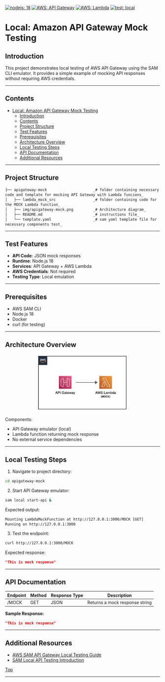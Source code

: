 [![nodejs: 18](https://img.shields.io/badge/NodeJS-18-green)](https://img.shields.io/badge/NodeJS-18-green)
[![AWS: API Gateway](https://img.shields.io/badge/AWS-API%20Gateway-blue)](https://img.shields.io/badge/AWS-API%20Gateway-blue)
[![AWS: Lambda](https://img.shields.io/badge/AWS-Lambda-orange)](https://img.shields.io/badge/AWS-Lambda-orange)
[![test: local](https://img.shields.io/badge/Test-Local-red)](https://img.shields.io/badge/Test-Local-red)

# Local: Amazon API Gateway Mock Testing

## Introduction
This project demonstrates local testing of AWS API Gateway using the SAM CLI emulator. It provides a simple example of mocking API responses without requiring AWS credentials.

---

## Contents
- [Local: Amazon API Gateway Mock Testing](#local-amazon-api-gateway-mock-testing)
  - [Introduction](#introduction)
  - [Contents](#contents)
  - [Project Structure](#project-structure)
  - [Test Features](#test-features)
  - [Prerequisites](#prerequisites)
  - [Architecture Overview](#architecture-overview)
  - [Local Testing Steps](#local-testing-steps)
  - [API Documentation](#api-documentation)
  - [Additional Resources](#additional-resources)

---

## Project Structure
```
├── apigateway-mock                     _# folder containing necessary code and template for mocking API Gateway with Lambda funcions_
│   ├── lambda_mock_src                 _# folder containing code for the MOCK Lambda function_
│   ├── img/apigateway-mock.png         _# Architecture diagram_
│   ├── README.md                       _# instructions file_
│   └── template.yaml                   _# sam yaml template file for necessary components test_
```

---

## Test Features
- **API Code**: JSON mock responses
- **Runtime**: Node.js 18
- **Services**: API Gateway + AWS Lambda
- **AWS Credentials**: Not required
- **Testing Type**: Local emulation

---

## Prerequisites
- AWS SAM CLI
- Node.js 18
- Docker
- curl (for testing)

---

## Architecture Overview
<p align="center">
  <img src="img/apigateway-mock.png" alt="API Gateway - MOCK" width="300"/>
</p>

Components:
- API Gateway emulator (local)
- Lambda function returning mock response
- No external service dependencies

---

## Local Testing Steps

1. Navigate to project directory:
```sh
cd apigateway-mock
```

2. Start API Gateway emulator:
```sh
sam local start-api &
```

Expected output:
```
Mounting LambdaMockFunction at http://127.0.0.1:3000/MOCK [GET]
Running on http://127.0.0.1:3000
```

3. Test the endpoint:
```sh
curl http://127.0.0.1:3000/MOCK
```

Expected response:
```json
"This is mock response"
```

---

## API Documentation

| Endpoint | Method | Response Type | Description |
|----------|---------|---------------|-------------|
| /MOCK | GET | JSON | Returns a mock response string |

**Sample Response:**
```json
"This is mock response"
```

---

## Additional Resources
- [AWS SAM API Gateway Local Testing Guide](https://docs.aws.amazon.com/serverless-application-model/latest/developerguide/serverless-sam-cli-using-start-api.html)
- [SAM Local API Testing Introduction](https://docs.aws.amazon.com/serverless-application-model/latest/developerguide/using-sam-cli-local-start-api.html)

[Top](#contents)

---